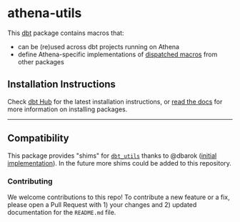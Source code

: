 # athena-utils

This [dbt](https://github.com/fishtown-analytics/dbt) package contains macros
that:

- can be (re)used across dbt projects running on Athena
- define Athena-specific implementations of [dispatched macros](https://docs.getdbt.com/reference/dbt-jinja-functions/adapter/#dispatch) from other packages

## Installation Instructions

Check [dbt Hub](https://hub.getdbt.com) for the latest installation
instructions, or [read the docs](https://docs.getdbt.com/docs/package-management)
for more information on installing packages.

---

## Compatibility

This package provides "shims" for [`dbt_utils`](https://github.com/fishtown-analytics/dbt-utils) thanks to @dbarok ([initial implementation](https://github.com/dbt-labs/dbt-utils/pull/380)).
In the future more shims could be added to this repository.

### Contributing

We welcome contributions to this repo! To contribute a new feature or a fix,
please open a Pull Request with 1) your changes and 2) updated documentation for
the `README.md` file.
